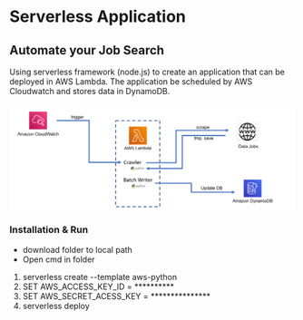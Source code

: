 # Serverless Application

## Automate your Job Search
Using serverless framework (node.js) to create an application that can be deployed in AWS Lambda. The application be scheduled by AWS Cloudwatch and stores data in DynamoDB.

![Architecture](https://github.com/SKnoedler/ServerlessApp/blob/master/Additionals/serverless%20Infrastrcture.png)


### Installation & Run

- download folder to local path
- Open cmd in folder

1. serverless create --template aws-python
2. SET AWS_ACCESS_KEY_ID = **********
3. SET AWS_SECRET_ACESS_KEY = ***************
4. serverless deploy

